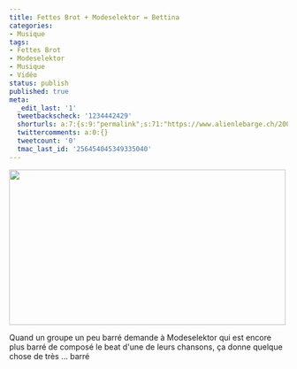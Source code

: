 ```yaml
---
title: Fettes Brot + Modeselektor = Bettina
categories:
- Musique
tags:
- Fettes Brot
- Modeselektor
- Musique
- Vidéo
status: publish
published: true
meta:
  _edit_last: '1'
  tweetbackscheck: '1234442429'
  shorturls: a:7:{s:9:"permalink";s:71:"https://www.alienlebarge.ch/2008/11/08/fettes-brot-modeselektor-bettina/";s:7:"tinyurl";s:25:"https://tinyurl.com/ch259n";s:4:"isgd";s:17:"https://is.gd/ikgK";s:5:"bitly";s:18:"https://bit.ly/paVn";s:5:"snipr";s:22:"https://snipr.com/b9xq8";s:5:"snurl";s:22:"https://snurl.com/b9xq8";s:7:"snipurl";s:24:"https://snipurl.com/b9xq8";}
  twittercomments: a:0:{}
  tweetcount: '0'
  tmac_last_id: '256454045349335040'
---
```

<img class="alignnone size-medium wp-image-744" title="Modeselektor dans le clip de Bettina" src="https://dlgjp9x71cipk.cloudfront.net/2008/11/bettina.png" alt="" width="500" height="281" />

Quand un groupe un peu barré demande à Modeselektor qui est encore plus barré de composé le beat d'une de leurs chansons, ça donne quelque chose de très ... barré

<!--more-->

<object classid="clsid:d27cdb6e-ae6d-11cf-96b8-444553540000" width="425" height="344" codebase="https://download.macromedia.com/pub/shockwave/cabs/flash/swflash.cab#version=6,0,40,0"><param name="allowFullScreen" value="true" /><param name="allowscriptaccess" value="always" /><param name="src" value="https://www.youtube.com/v/MFPs20SSnkI&amp;hl=fr&amp;fs=1" /><embed type="application/x-shockwave-flash" width="425" height="344" src="https://www.youtube.com/v/MFPs20SSnkI&amp;hl=fr&amp;fs=1" allowscriptaccess="always" allowfullscreen="true"></embed></object>
